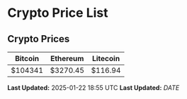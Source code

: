 # Crypto Price List

## Crypto Prices
| Bitcoin | Ethereum | Litecoin |
| ------- | -------- | -------- |
| $104341 | $3270.45 | $116.94 |
**Last Updated:** 2025-01-22 18:55 UTC
**Last Updated:** $DATE$
